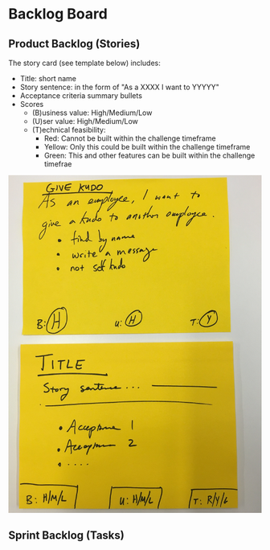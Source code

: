 # Backlog Board


## Product Backlog (Stories)

The story card (see template below) includes:
* Title: short name
* Story sentence: in the form of "As a XXXX I want to YYYYY"
* Acceptance criteria summary bullets
* Scores
  - (B)usiness value: High/Medium/Low 
  - (U)ser value: High/Medium/Low
  - (T)echnical feasibility: 
    * Red: Cannot be built within the challenge timeframe
    * Yellow: Only this could be built within the challenge timeframe
    * Green: This and other features can be built within the challenge timefrae

![example card](example_backlog_card.jpg)

## Sprint Backlog (Tasks)


